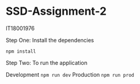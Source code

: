 # SSD-Assignment-2

IT18001976

Step One: Install the dependencies

`npm install`

Step Two: To run the application

Development
`npm run dev`
Production
`npm run prod`
